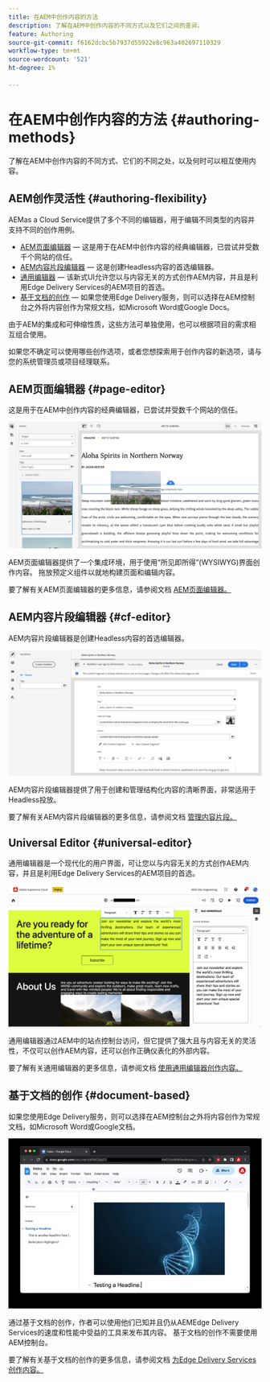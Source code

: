 ```yaml
---
title: 在AEM中创作内容的方法
description: 了解在AEM中创作内容的不同方式以及它们之间的差异。
feature: Authoring
source-git-commit: f6162dcbc5b7937d55922e8c963a402697110329
workflow-type: tm+mt
source-wordcount: '521'
ht-degree: 1%

---
```



# 在AEM中创作内容的方法 {#authoring-methods}

了解在AEM中创作内容的不同方式、它们的不同之处，以及何时可以相互使用内容。

## AEM创作灵活性 {#authoring-flexibility}

AEMas a Cloud Service提供了多个不同的编辑器，用于编辑不同类型的内容并支持不同的创作用例。

* [AEM页面编辑器](#page-editor)  — 这是用于在AEM中创作内容的经典编辑器，已尝试并受数千个网站的信任。
* [AEM内容片段编辑器](#cf-editor)  — 这是创建Headless内容的首选编辑器。
* [通用编辑器](#universal-editor)  — 该新式UI允许您以与内容无关的方式创作AEM内容，并且是利用Edge Delivery Services的AEM项目的首选。
* [基于文档的创作](#document-based)  — 如果您使用Edge Delivery服务，则可以选择在AEM控制台之外将内容创作为常规文档，如Microsoft Word或Google Docs。

由于AEM的集成和可伸缩性质，这些方法可单独使用，也可以根据项目的需求相互组合使用。

如果您不确定可以使用哪些创作选项，或者您想探索用于创作内容的新选项，请与您的系统管理员或项目经理联系。

## AEM页面编辑器 {#page-editor}

这是用于在AEM中创作内容的经典编辑器，已尝试并受数千个网站的信任。

![AEM页面编辑器](assets/authoring-methods-page-editor.png)

AEM页面编辑器提供了一个集成环境，用于使用“所见即所得”(WYSIWYG)界面创作内容。 拖放预定义组件以就地构建页面和编辑内容。

要了解有关AEM页面编辑器的更多信息，请参阅文档 [AEM页面编辑器。](/help/sites-cloud/authoring/page-editor/introduction.md)

## AEM内容片段编辑器 {#cf-editor}

AEM内容片段编辑器是创建Headless内容的首选编辑器。

![AEM内容片段编辑器](assets/authoring-methods-cf-editor.png)

AEM内容片段编辑器提供了用于创建和管理结构化内容的清晰界面，非常适用于Headless投放。

要了解有关AEM内容片段编辑器的更多信息，请参阅文档 [管理内容片段。](/help/assets/content-fragments/content-fragments-managing.md)

## Universal Editor {#universal-editor}

通用编辑器是一个现代化的用户界面，可让您以与内容无关的方式创作AEM内容，并且是利用Edge Delivery Services的AEM项目的首选。

![Universal Editor](assets/authoring-methods-ue.png)

通用编辑器通过AEM中的站点控制台访问，但它提供了强大且与内容无关的灵活性，不仅可以创作AEM内容，还可以创作正确仪表化的外部内容。

要了解有关通用编辑器的更多信息，请参阅文档 [使用通用编辑器创作内容。](/help/implementing/universal-editor/authoring.md)

## 基于文档的创作 {#document-based}

如果您使用Edge Delivery服务，则可以选择在AEM控制台之外将内容创作为常规文档，如Microsoft Word或Google文档。

![编辑基于文档的内容](assets/authoring-methods-document.jpg)

通过基于文档的创作，作者可以使用他们已知并且仍从AEMEdge Delivery Services的速度和性能中受益的工具来发布其内容。 基于文档的创作不需要使用AEM控制台。

要了解有关基于文档的创作的更多信息，请参阅文档 [为Edge Delivery Services创作内容。](/help/edge/authoring.md)

